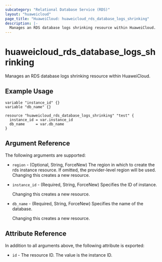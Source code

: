 ```yaml
---
subcategory: "Relational Database Service (RDS)"
layout: "huaweicloud"
page_title: "HuaweiCloud: huaweicloud_rds_database_logs_shrinking"
description: |-
  Manages an RDS database logs shrinking resource within HuaweiCloud.
---
```


# huaweicloud_rds_database_logs_shrinking

Manages an RDS database logs shrinking resource within HuaweiCloud.

## Example Usage

```hcl
variable "instance_id" {}
variable "db_name" {}

resource "huaweicloud_rds_database_logs_shrinking" "test" {
  instance_id = var.instance_id
  db_name     = var.db_name
}
```

## Argument Reference

The following arguments are supported:

* `region` - (Optional, String, ForceNew) The region in which to create the rds instance resource. If omitted, the
  provider-level region will be used. Changing this creates a new resource.

* `instance_id` - (Required, String, ForceNew) Specifies the ID of instance.

  Changing this creates a new resource.

* `db_name` - (Required, String, ForceNew) Specifies the name of the database.

  Changing this creates a new resource.

## Attribute Reference

In addition to all arguments above, the following attribute is exported:

* `id` - The resource ID. The value is the instance ID.
